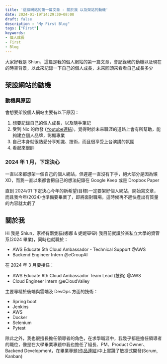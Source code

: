 ```yaml
---
title: '這個網站的第一篇文章 - 關於我 以及架站的動機'
date: 2024-01-19T14:29:30+08:00
draft: false
description : "My First Blog"
tags: ["First"]
keywords:
- 個人成長
- First
- Blog
---
```



大家好我是 Shiun，這篇是我的個人網站的第一篇文章，會記錄我的動機以及現在的時空背景，以此來記錄一下自己的個人成長，未來回頭來看看自己成長多少

## 架設網站的動機

### 動機與原因
會想要架設個人網站主要有以下原因：
1. 想要記錄自己的個人成長，以及隨手筆記
2. 受到 Nic 的啟發 ([Youtube連結](https://www.youtube.com/watch?v=yL0PyI7xsDY&ab_channel=%E5%9C%A8%E5%9C%B0%E4%B8%8A%E6%BB%BE%E7%9A%84%E5%B7%A5%E7%A8%8B%E5%B8%ABNic))，覺得對於未來職涯的道路上會有所幫助，能夠建立個人品牌，彰顯專業
3. 自己本身就很熱愛分享知識、技術，而且很享受上台演講的氛圍
4. 看起來很帥

### 2024 年 1 月，下定決心
一直以來都想架一個自己的個人網站，但遲遲一直沒有下手，絕大部分是因為懶 XD，而我一直以來都會把自己的想法紀錄在 Google Keep 或是 Dropbox Paper

直到 2024/01 下定決心今年的新希望(目標)一定要架好個人網站，開始寫文章，而且我今年(2024)也準備要畢業了，即將面對職場，這時候再不趕快產出有質量的內容就太虧了


## 關於我
Hi 我是 Shiun，家裡有兩隻貓(娜娜 & 妮妮😺😺)
我目前就讀於某私立大學的資管系(2024 畢業)，同時也就職於：
- AWS Educate 5th Cloud Ambassador - Technical Support @AWS
- Backend Engineer Intern @eGroupAI

在 2024 年 3 月要接任：
- AWS Educate 6th Cloud Ambassador Team Lead (技術) @AWS
- Cloud Engineer Intern @eCloudValley

主要專精於後端與雲端及 DevOps 方面的技術：
- Spring boot
- Jenkins
- AWS
- Docker
- Selenium
- Pytest

除此之外，我也很擅長擔任領導者的角色，在求學職涯中，我幾乎都是擔任領導者的職位，像是在大學畢業專題中我也擔任了組長、PM、Product Owner、Backend Development，在畢業專題([作品連結](https://pago-app.me/))中上實踐了敏捷式開發(Scrum, Kanban)
